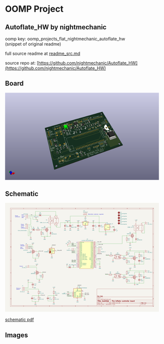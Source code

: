 # OOMP Project  
## Autoflate_HW  by nightmechanic  
  
oomp key: oomp_projects_flat_nightmechanic_autoflate_hw  
(snippet of original readme)  
  
  
  full source readme at [readme_src.md](readme_src.md)  
  
source repo at: [https://github.com/nightmechanic/Autoflate_HW](https://github.com/nightmechanic/Autoflate_HW)  
## Board  
  
[![working_3d.png](working_3d_600.png)](working_3d.png)  
## Schematic  
  
[![working_schematic.png](working_schematic_600.png)](working_schematic.png)  
  
[schematic pdf](working_schematic.pdf)  
## Images  
